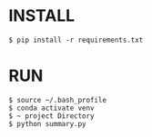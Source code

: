 # INSTALL 
```
$ pip install -r requirements.txt
```

# RUN
```
$ source ~/.bash_profile
$ conda activate venv
$ ~ project Directory
$ python summary.py
```
